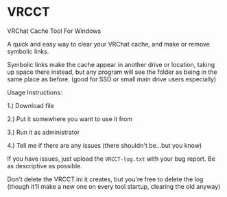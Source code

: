 # VRCCT
VRChat Cache Tool For Windows

A quick and easy way to clear your VRChat cache, and make or remove symbolic links.


Symbolic links make the cache appear in another drive or location, taking up space there instead, but any program will see the folder as being in the same place as before. (good for SSD or small main drive users especially)


Usage Instructions:

  1.) Download file

  2.) Put it somewhere you want to use it from

  3.) Run it as administrator

  4.) Tell me if there are any issues (there shouldn't be...but you know)

If you have issues, just upload the `VRCCT-log.txt` with your bug report. Be as descriptive as possible.


Don't delete the VRCCT.ini it creates, but you're free to delete the log (though it'll make a new one on every tool startup, clearing the old anyway)
